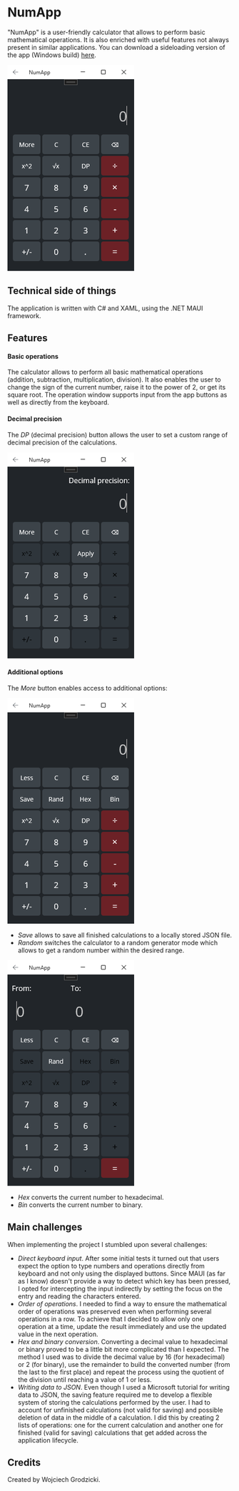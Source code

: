 # **NumApp**

"NumApp" is a user-friendly calculator that allows to perform basic mathematical operations. It is also enriched with useful features not always present in similar applications. You can download a sideloading version of the app (Windows build) [here](https://www.dropbox.com/scl/fi/77srzt9r4t31brhwcxrbo/NumApp.7z?rlkey=nszqmf1loy7szaxfv0durnn13&dl=0).

![Main sample](NumApp/Resources/Images/main.png)

## **Technical side of things**

The application is written with C# and XAML, using the .NET MAUI framework.

## **Features**

#### Basic operations

The calculator allows to perform all basic mathematical operations (addition, subtraction, multiplication, division). It also enables the user to change the sign of the current number, raise it to the power of 2, or get its square root. The operation window supports input from the app buttons as well as directly from the keyboard.

#### Decimal precision

The *DP* (decimal precision) button allows the user to set a custom range of decimal precision of the calculations.

![DP sample](NumApp/Resources/Images/decimal_precision.png)

#### Additional options

The *More* button enables access to additional options:

![More sample](NumApp/Resources/Images/more_options.png)

- *Save* allows to save all finished calculations to a locally stored JSON file.
- *Random* switches the calculator to a random generator mode which allows to get a random number within the desired range.

![Random sample](NumApp/Resources/Images/random.png)

- *Hex* converts the current number to hexadecimal.
- *Bin* converts the current number to binary.

## **Main challenges**

When implementing the project I stumbled upon several challenges:

- _Direct keyboard input_. After some initial tests it turned out that users expect the option to type numbers and operations directly from keyboard and not only using the displayed buttons. Since MAUI (as far as I know) doesn't provide a way to detect which key has been pressed, I opted for intercepting the input indirectly by setting the focus on the entry and reading the characters entered.
- _Order of operations_. I needed to find a way to ensure the mathematical order of operations was preserved even when performing several operations in a row. To achieve that I decided to allow only one operation at a time, update the result immediately and use the updated value in the next operation.
- _Hex and binary conversion_. Converting a decimal value to hexadecimal or binary proved to be a little bit more complicated than I expected. The method I used was to divide the decimal value by 16 (for hexadecimal) or 2 (for binary), use the remainder to build the converted number (from the last to the first place) and repeat the process using the quotient of the division until reaching a value of 1 or less.
- _Writing data to JSON_. Even though I used a Microsoft tutorial for writing data to JSON, the saving feature required me to develop a flexible system of storing the calculations performed by the user. I had to account for unfinished calculations (not valid for saving) and possible deletion of data in the middle of a calculation. I did this by creating 2 lists of operations: one for the current calculation and another one for finished (valid for saving) calculations that get added across the application lifecycle.

## **Credits**

Created by Wojciech Grodzicki.
